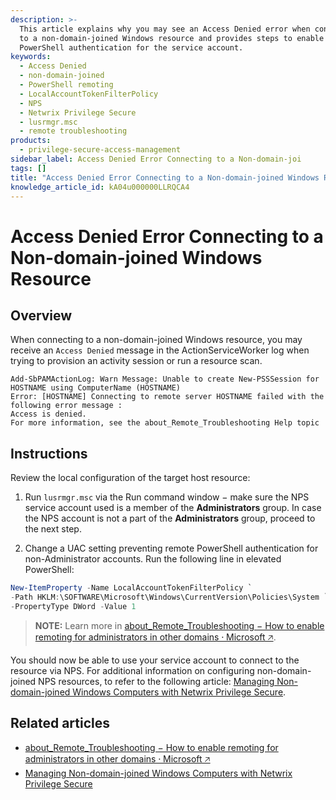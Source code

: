 ```yaml
---
description: >-
  This article explains why you may see an Access Denied error when connecting
  to a non-domain-joined Windows resource and provides steps to enable remote
  PowerShell authentication for the service account.
keywords:
  - Access Denied
  - non-domain-joined
  - PowerShell remoting
  - LocalAccountTokenFilterPolicy
  - NPS
  - Netwrix Privilege Secure
  - lusrmgr.msc
  - remote troubleshooting
products:
  - privilege-secure-access-management
sidebar_label: Access Denied Error Connecting to a Non-domain-joi
tags: []
title: "Access Denied Error Connecting to a Non-domain-joined Windows Resource"
knowledge_article_id: kA04u000000LLRQCA4
---
```


# Access Denied Error Connecting to a Non-domain-joined Windows Resource

## Overview

When connecting to a non-domain-joined Windows resource, you may receive an `Access Denied` message in the ActionServiceWorker log when trying to provision an activity session or run a resource scan.

```
Add-SbPAMActionLog: Warn Message: Unable to create New-PSSSession for HOSTNAME using ComputerName (HOSTNAME)
Error: [HOSTNAME] Connecting to remote server HOSTNAME failed with the following error message :
Access is denied.
For more information, see the about_Remote_Troubleshooting Help topic
```

## Instructions

Review the local configuration of the target host resource:

1. Run `lusrmgr.msc` via the Run command window − make sure the NPS service account used is a member of the **Administrators** group. In case the NPS account is not a part of the **Administrators** group, proceed to the next step.

2. Change a UAC setting preventing remote PowerShell authentication for non-Administrator accounts. Run the following line in elevated PowerShell:

```powershell
New-ItemProperty -Name LocalAccountTokenFilterPolicy `
-Path HKLM:\SOFTWARE\Microsoft\Windows\CurrentVersion\Policies\System `
-PropertyType DWord -Value 1
```

> **NOTE:** Learn more in [about_Remote_Troubleshooting − How to enable remoting for administrators in other domains ⸱ Microsoft &#129125;](https://learn.microsoft.com/en-us/powershell/module/microsoft.powershell.core/about/about_remote_troubleshooting?view=powershell-7.3#how-to-enable-remoting-for-administrators-in-other-domains).

You should now be able to use your service account to connect to the resource via NPS. For additional information on configuring non-domain-joined NPS resources, to refer to the following article: [Managing Non-domain-joined Windows Computers with Netwrix Privilege Secure](/docs/kb/privilegesecure/managing-non-domain-joined-windows-computers-with-privilege-secure).

## Related articles

- [about_Remote_Troubleshooting − How to enable remoting for administrators in other domains ⸱ Microsoft &#129125;](https://learn.microsoft.com/en-us/powershell/module/microsoft.powershell.core/about/about_remote_troubleshooting?view=powershell-7.3#how-to-enable-remoting-for-administrators-in-other-domains)
- [Managing Non-domain-joined Windows Computers with Netwrix Privilege Secure](/docs/kb/privilegesecure/managing-non-domain-joined-windows-computers-with-privilege-secure)
